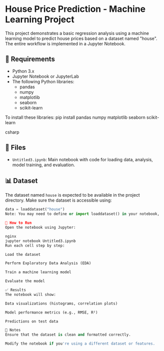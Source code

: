 # House Price Prediction - Machine Learning Project

This project demonstrates a basic regression analysis using a machine learning model to predict house prices based on a dataset named "house". The entire workflow is implemented in a Jupyter Notebook.

## 🔧 Requirements

- Python 3.x
- Jupyter Notebook or JupyterLab
- The following Python libraries:
  - pandas
  - numpy
  - matplotlib
  - seaborn
  - scikit-learn

To install these libraries:
pip install pandas numpy matplotlib seaborn scikit-learn

csharp


## 📂 Files

- `Untitled3.ipynb`: Main notebook with code for loading data, analysis, model training, and evaluation.

## 📊 Dataset

The dataset named `house` is expected to be available in the project directory. Make sure the dataset is accessible using:
```python
data = loaddataset("house")
Note: You may need to define or import loaddataset() in your notebook, or replace it with pandas.read_csv("house.csv") if you're using a CSV file.

🚀 How to Run
Open the notebook using Jupyter:

nginx
jupyter notebook Untitled3.ipynb
Run each cell step by step:

Load the dataset

Perform Exploratory Data Analysis (EDA)

Train a machine learning model

Evaluate the model

✅ Results
The notebook will show:

Data visualizations (histograms, correlation plots)

Model performance metrics (e.g., RMSE, R²)

Predictions on test data

📌 Notes
Ensure that the dataset is clean and formatted correctly.

Modify the notebook if you're using a different dataset or features.
